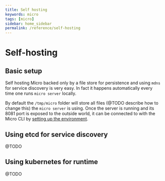 ```yaml
---
title: Self hosting
keywords: micro
tags: [micro]
sidebar: home_sidebar
permalink: /reference/self-hosting
---
```


# Self-hosting

## Basic setup

Self hosting Micro backed only by a file store for persistence and using `mdns` for service discovery is very easy.
In fact it happens automatically every time one runs `micro server` locally.

By default the `/tmp/micro` folder will store all files (@TODO describe how to change this) the `micro server` is using.
Once the server is running and its 8081 port is exposed to the outside world, it can be connected to with the Micro CLI by [setting up the environment](environments).

## Using etcd for service discovery

@TODO

## Using kubernetes for runtime

@TODO